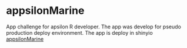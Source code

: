 # appsilonMarine
App challenge for apsilon R developer. The app was develop for pseudo production deploy environment. The app is deploy in shinyio [appsilonMarine](https://jacksongarces.shinyapps.io/appsilonMarine/)
